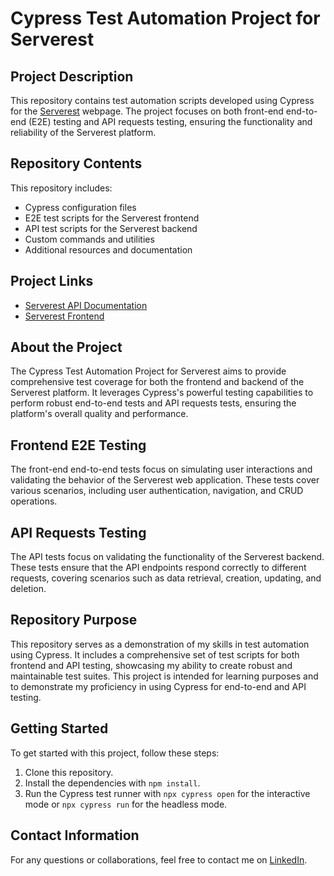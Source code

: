 # Cypress Test Automation Project for Serverest

## Project Description

This repository contains test automation scripts developed using Cypress for the [Serverest](https://front.serverest.dev/login) webpage. The project focuses on both front-end end-to-end (E2E) testing and API requests testing, ensuring the functionality and reliability of the Serverest platform.

## Repository Contents

This repository includes:

- Cypress configuration files
- E2E test scripts for the Serverest frontend
- API test scripts for the Serverest backend
- Custom commands and utilities
- Additional resources and documentation

## Project Links

- [Serverest API Documentation](https://serverest.dev/)
- [Serverest Frontend](https://front.serverest.dev/login)

## About the Project

The Cypress Test Automation Project for Serverest aims to provide comprehensive test coverage for both the frontend and backend of the Serverest platform. It leverages Cypress's powerful testing capabilities to perform robust end-to-end tests and API requests tests, ensuring the platform's overall quality and performance.

## Frontend E2E Testing

The front-end end-to-end tests focus on simulating user interactions and validating the behavior of the Serverest web application. These tests cover various scenarios, including user authentication, navigation, and CRUD operations.

## API Requests Testing

The API tests focus on validating the functionality of the Serverest backend. These tests ensure that the API endpoints respond correctly to different requests, covering scenarios such as data retrieval, creation, updating, and deletion.

## Repository Purpose

This repository serves as a demonstration of my skills in test automation using Cypress. It includes a comprehensive set of test scripts for both frontend and API testing, showcasing my ability to create robust and maintainable test suites. This project is intended for learning purposes and to demonstrate my proficiency in using Cypress for end-to-end and API testing.

## Getting Started

To get started with this project, follow these steps:

1. Clone this repository.
2. Install the dependencies with `npm install`.
3. Run the Cypress test runner with `npx cypress open` for the interactive mode or `npx cypress run` for the headless mode.

## Contact Information

For any questions or collaborations, feel free to contact me on [LinkedIn](https://www.linkedin.com/in/yourusername/).
